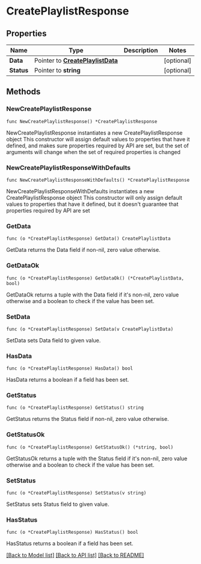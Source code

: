 # CreatePlaylistResponse

## Properties

Name | Type | Description | Notes
------------ | ------------- | ------------- | -------------
**Data** | Pointer to [**CreatePlaylistData**](CreatePlaylistData.md) |  | [optional] 
**Status** | Pointer to **string** |  | [optional] 

## Methods

### NewCreatePlaylistResponse

`func NewCreatePlaylistResponse() *CreatePlaylistResponse`

NewCreatePlaylistResponse instantiates a new CreatePlaylistResponse object
This constructor will assign default values to properties that have it defined,
and makes sure properties required by API are set, but the set of arguments
will change when the set of required properties is changed

### NewCreatePlaylistResponseWithDefaults

`func NewCreatePlaylistResponseWithDefaults() *CreatePlaylistResponse`

NewCreatePlaylistResponseWithDefaults instantiates a new CreatePlaylistResponse object
This constructor will only assign default values to properties that have it defined,
but it doesn't guarantee that properties required by API are set

### GetData

`func (o *CreatePlaylistResponse) GetData() CreatePlaylistData`

GetData returns the Data field if non-nil, zero value otherwise.

### GetDataOk

`func (o *CreatePlaylistResponse) GetDataOk() (*CreatePlaylistData, bool)`

GetDataOk returns a tuple with the Data field if it's non-nil, zero value otherwise
and a boolean to check if the value has been set.

### SetData

`func (o *CreatePlaylistResponse) SetData(v CreatePlaylistData)`

SetData sets Data field to given value.

### HasData

`func (o *CreatePlaylistResponse) HasData() bool`

HasData returns a boolean if a field has been set.

### GetStatus

`func (o *CreatePlaylistResponse) GetStatus() string`

GetStatus returns the Status field if non-nil, zero value otherwise.

### GetStatusOk

`func (o *CreatePlaylistResponse) GetStatusOk() (*string, bool)`

GetStatusOk returns a tuple with the Status field if it's non-nil, zero value otherwise
and a boolean to check if the value has been set.

### SetStatus

`func (o *CreatePlaylistResponse) SetStatus(v string)`

SetStatus sets Status field to given value.

### HasStatus

`func (o *CreatePlaylistResponse) HasStatus() bool`

HasStatus returns a boolean if a field has been set.


[[Back to Model list]](../README.md#documentation-for-models) [[Back to API list]](../README.md#documentation-for-api-endpoints) [[Back to README]](../README.md)


